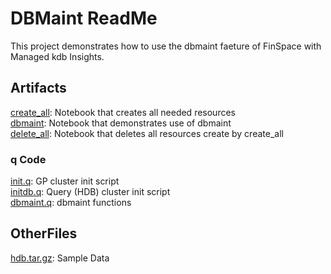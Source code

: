 # DBMaint ReadMe
This project demonstrates how to use the dbmaint faeture of FinSpace with Managed kdb Insights.


## Artifacts
[create_all](create_all.ipynb): Notebook that creates all needed resources   
[dbmaint](dbmaint.ipynb): Notebook that demonstrates use of dbmaint   
[delete_all](delete_all.ipynb): Notebook that deletes all resources create by create_all   

### q Code
[init.q](init.q): GP cluster init script    
[initdb.q](initdb.q): Query (HDB) cluster init script    
[dbmaint.q](dbmaint.q): dbmaint functions       

## OtherFiles
[hdb.tar.gz](hdb.tar.gz): Sample Data   
